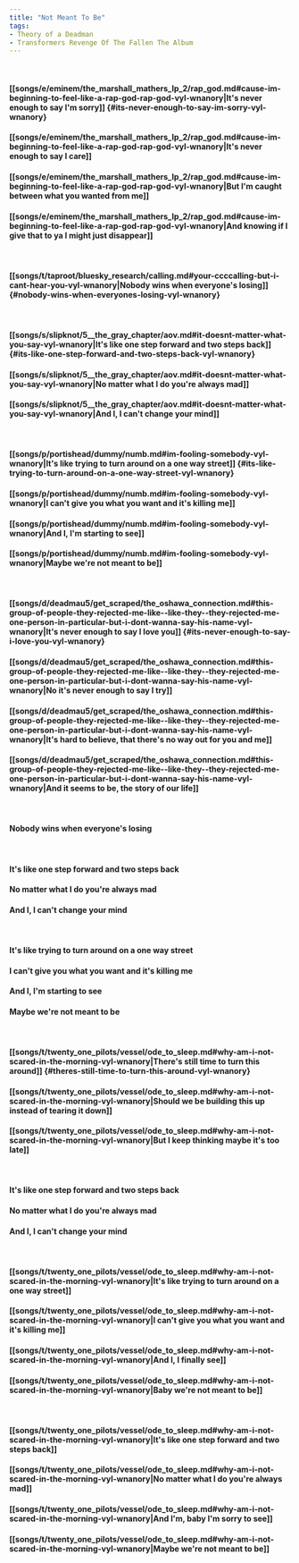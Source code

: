 ```yaml
---
title: "Not Meant To Be"
tags:
- Theory of a Deadman
- Transformers Revenge Of The Fallen The Album
---
```

&nbsp;
#### [[songs/e/eminem/the_marshall_mathers_lp_2/rap_god.md#cause-im-beginning-to-feel-like-a-rap-god-rap-god-vyl-wnanory|It's never enough to say I'm sorry]] {#its-never-enough-to-say-im-sorry-vyl-wnanory}
#### [[songs/e/eminem/the_marshall_mathers_lp_2/rap_god.md#cause-im-beginning-to-feel-like-a-rap-god-rap-god-vyl-wnanory|It's never enough to say I care]]
#### [[songs/e/eminem/the_marshall_mathers_lp_2/rap_god.md#cause-im-beginning-to-feel-like-a-rap-god-rap-god-vyl-wnanory|But I'm caught between what you wanted from me]]
#### [[songs/e/eminem/the_marshall_mathers_lp_2/rap_god.md#cause-im-beginning-to-feel-like-a-rap-god-rap-god-vyl-wnanory|And knowing if I give that to ya I might just disappear]]
&nbsp;
#### [[songs/t/taproot/bluesky_research/calling.md#your-ccccalling-but-i-cant-hear-you-vyl-wnanory|Nobody wins when everyone's losing]] {#nobody-wins-when-everyones-losing-vyl-wnanory}
&nbsp;
#### [[songs/s/slipknot/5__the_gray_chapter/aov.md#it-doesnt-matter-what-you-say-vyl-wnanory|It's like one step forward and two steps back]] {#its-like-one-step-forward-and-two-steps-back-vyl-wnanory}
#### [[songs/s/slipknot/5__the_gray_chapter/aov.md#it-doesnt-matter-what-you-say-vyl-wnanory|No matter what I do you're always mad]]
#### [[songs/s/slipknot/5__the_gray_chapter/aov.md#it-doesnt-matter-what-you-say-vyl-wnanory|And I, I can't change your mind]]
&nbsp;
#### [[songs/p/portishead/dummy/numb.md#im-fooling-somebody-vyl-wnanory|It's like trying to turn around on a one way street]] {#its-like-trying-to-turn-around-on-a-one-way-street-vyl-wnanory}
#### [[songs/p/portishead/dummy/numb.md#im-fooling-somebody-vyl-wnanory|I can't give you what you want and it's killing me]]
#### [[songs/p/portishead/dummy/numb.md#im-fooling-somebody-vyl-wnanory|And I, I'm starting to see]]
#### [[songs/p/portishead/dummy/numb.md#im-fooling-somebody-vyl-wnanory|Maybe we're not meant to be]]
&nbsp;
#### [[songs/d/deadmau5/get_scraped/the_oshawa_connection.md#this-group-of-people-they-rejected-me-like--like-they--they-rejected-me-one-person-in-particular-but-i-dont-wanna-say-his-name-vyl-wnanory|It's never enough to say I love you]] {#its-never-enough-to-say-i-love-you-vyl-wnanory}
#### [[songs/d/deadmau5/get_scraped/the_oshawa_connection.md#this-group-of-people-they-rejected-me-like--like-they--they-rejected-me-one-person-in-particular-but-i-dont-wanna-say-his-name-vyl-wnanory|No it's never enough to say I try]]
#### [[songs/d/deadmau5/get_scraped/the_oshawa_connection.md#this-group-of-people-they-rejected-me-like--like-they--they-rejected-me-one-person-in-particular-but-i-dont-wanna-say-his-name-vyl-wnanory|It's hard to believe, that there's no way out for you and me]]
#### [[songs/d/deadmau5/get_scraped/the_oshawa_connection.md#this-group-of-people-they-rejected-me-like--like-they--they-rejected-me-one-person-in-particular-but-i-dont-wanna-say-his-name-vyl-wnanory|And it seems to be, the story of our life]]
&nbsp;
#### Nobody wins when everyone's losing
&nbsp;
#### It's like one step forward and two steps back
#### No matter what I do you're always mad
#### And I, I can't change your mind
&nbsp;
#### It's like trying to turn around on a one way street
#### I can't give you what you want and it's killing me
#### And I, I'm starting to see
#### Maybe we're not meant to be
&nbsp;
#### [[songs/t/twenty_one_pilots/vessel/ode_to_sleep.md#why-am-i-not-scared-in-the-morning-vyl-wnanory|There's still time to turn this around]] {#theres-still-time-to-turn-this-around-vyl-wnanory}
#### [[songs/t/twenty_one_pilots/vessel/ode_to_sleep.md#why-am-i-not-scared-in-the-morning-vyl-wnanory|Should we be building this up instead of tearing it down]]
#### [[songs/t/twenty_one_pilots/vessel/ode_to_sleep.md#why-am-i-not-scared-in-the-morning-vyl-wnanory|But I keep thinking maybe it's too late]]
&nbsp;
#### It's like one step forward and two steps back
#### No matter what I do you're always mad
#### And I, I can't change your mind
&nbsp;
#### [[songs/t/twenty_one_pilots/vessel/ode_to_sleep.md#why-am-i-not-scared-in-the-morning-vyl-wnanory|It's like trying to turn around on a one way street]]
#### [[songs/t/twenty_one_pilots/vessel/ode_to_sleep.md#why-am-i-not-scared-in-the-morning-vyl-wnanory|I can't give you what you want and it's killing me]]
#### [[songs/t/twenty_one_pilots/vessel/ode_to_sleep.md#why-am-i-not-scared-in-the-morning-vyl-wnanory|And I, I finally see]]
#### [[songs/t/twenty_one_pilots/vessel/ode_to_sleep.md#why-am-i-not-scared-in-the-morning-vyl-wnanory|Baby we're not meant to be]]
&nbsp;
#### [[songs/t/twenty_one_pilots/vessel/ode_to_sleep.md#why-am-i-not-scared-in-the-morning-vyl-wnanory|It's like one step forward and two steps back]]
#### [[songs/t/twenty_one_pilots/vessel/ode_to_sleep.md#why-am-i-not-scared-in-the-morning-vyl-wnanory|No matter what I do you're always mad]]
#### [[songs/t/twenty_one_pilots/vessel/ode_to_sleep.md#why-am-i-not-scared-in-the-morning-vyl-wnanory|And I'm, baby I'm sorry to see]]
#### [[songs/t/twenty_one_pilots/vessel/ode_to_sleep.md#why-am-i-not-scared-in-the-morning-vyl-wnanory|Maybe we're not meant to be]]
